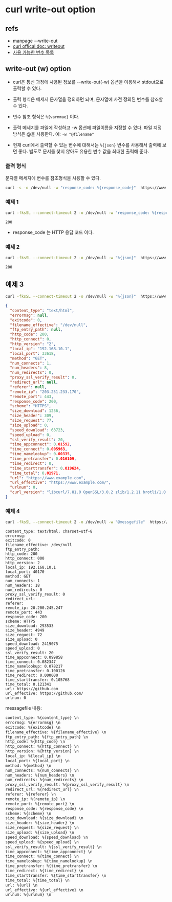 # curl write-out option

## refs

- manpage --write-out
- [curl offical doc: writeout](https://everything.curl.dev/usingcurl/verbose/writeout.html)
- [사용 가능한 변수 목록](https://everything.curl.dev/usingcurl/verbose/writeout.html#available---write-out-variables)

## write-out (w) option

- curl은 통신 과정에 사용된 정보를 --write-out(-w) 옵션을 이용해서 stdout으로 출력할 수 있다.

- 출력 형식은 메세지 문자열을 정의하면 되며, 문자열에 사전 정의된 변수를 참조할 수 있다.

- 변수 참조 형식은 `%{varnmae}` 이다.

- 출력 메세지를 파일에 작성하고 -w 옵션에 파일이름을 지정할 수 있다. 파일 지정 방식은 @을 사용한다. 예: `-w "@filename"`

- 현재 curl에서 출력할 수 있는 변수에 대해서는 `%{json}` 변수를 사용해서 출력해 보면 좋다. 별도로 문서를 찾지 않아도 유용한 변수 값을 최대한 출력해 준다.

### 출력 형식

문자열 메세지에 변수를 참조형식을 사용할 수 있다.

```bash
curl -s -o /dev/null -w "response_code: %{response_code}"  https://www.example.com
```

### 예제 1

```bash
curl -fksSL --connect-timeout 2 -o /dev/null -w "response_code: %{response_code}"  https://www.example.com
```

```text
200
```

- response_code 는 HTTP 응답 코드 이다.

### 예제 2

```bash
curl -fksSL --connect-timeout 2 -o /dev/null -w "%{json}"  https://www.example.com | jq .response_code
```

```text
200
```

## 예제 3

```bash
curl -fksSL --connect-timeout 2 -o /dev/null -w "%{json}"  https://www.example.com | jq .
```

```json
{
  "content_type": "text/html",
  "errormsg": null,
  "exitcode": 0,
  "filename_effective": "/dev/null",
  "ftp_entry_path": null,
  "http_code": 200,
  "http_connect": 0,
  "http_version": "2",
  "local_ip": "192.168.10.1",
  "local_port": 33618,
  "method": "GET",
  "num_connects": 1,
  "num_headers": 8,
  "num_redirects": 0,
  "proxy_ssl_verify_result": 0,
  "redirect_url": null,
  "referer": null,
  "remote_ip": "203.251.233.170",
  "remote_port": 443,
  "response_code": 200,
  "scheme": "HTTPS",
  "size_download": 1256,
  "size_header": 309,
  "size_request": 77,
  "size_upload": 0,
  "speed_download": 63723,
  "speed_upload": 0,
  "ssl_verify_result": 20,
  "time_appconnect": 0.01592,
  "time_connect": 0.005963,
  "time_namelookup": 0.00335,
  "time_pretransfer": 0.016109,
  "time_redirect": 0,
  "time_starttransfer": 0.019624,
  "time_total": 0.01971,
  "url": "https://www.example.com",
  "url_effective": "https://www.example.com/",
  "urlnum": 0,
  "curl_version": "libcurl/7.81.0 OpenSSL/3.0.2 zlib/1.2.11 brotli/1.0.9 zstd/1.4.8 libidn2/2.3.2 libpsl/0.21.0 (+libidn2/2.3.2) libssh/0.9.6/openssl/zlib nghttp2/1.43.0 librtmp/2.3 OpenLDAP/2.5.19"
}
```

### 예제 4

```bash
curl -fksSL --connect-timeout 2 -o /dev/null -w "@messgefile"  https://www.example.com
```

```text
content_type: text/html; charset=utf-8
errormsg:
exitcode: 0
filename_effective: /dev/null
ftp_entry_path:
http_code: 200
http_connect: 000
http_version: 2
local_ip: 192.168.10.1
local_port: 40170
method: GET
num_connects: 1
num_headers: 18
num_redirects: 0
proxy_ssl_verify_result: 0
redirect_url:
referer:
remote_ip: 20.200.245.247
remote_port: 443
response_code: 200
scheme: HTTPS
size_download: 293533
size_header: 4949
size_request: 72
size_upload: 0
speed_download: 2419075
speed_upload: 0
ssl_verify_result: 20
time_appconnect: 0.099858
time_connect: 0.082347
time_namelookup: 0.078217
time_pretransfer: 0.100126
time_redirect: 0.000000
time_starttransfer: 0.105768
time_total: 0.121341
url: https://github.com
url_effective: https://github.com/
urlnum: 0
```

messagefile 내용:

```txt
content_type: %{content_type} \n
errormsg: %{errormsg} \n
exitcode: %{exitcode} \n
filename_effective: %{filename_effective} \n
ftp_entry_path: %{ftp_entry_path} \n
http_code: %{http_code} \n
http_connect: %{http_connect} \n
http_version: %{http_version} \n
local_ip: %{local_ip} \n
local_port: %{local_port} \n
method: %{method} \n
num_connects: %{num_connects} \n
num_headers: %{num_headers} \n
num_redirects: %{num_redirects} \n
proxy_ssl_verify_result: %{proxy_ssl_verify_result} \n
redirect_url: %{redirect_url} \n
referer: %{referer} \n
remote_ip: %{remote_ip} \n
remote_port: %{remote_port} \n
response_code: %{response_code} \n
scheme: %{scheme} \n
size_download: %{size_download} \n
size_header: %{size_header} \n
size_request: %{size_request} \n
size_upload: %{size_upload} \n
speed_download: %{speed_download} \n
speed_upload: %{speed_upload} \n
ssl_verify_result: %{ssl_verify_result} \n
time_appconnect: %{time_appconnect} \n
time_connect: %{time_connect} \n
time_namelookup: %{time_namelookup} \n
time_pretransfer: %{time_pretransfer} \n
time_redirect: %{time_redirect} \n
time_starttransfer: %{time_starttransfer} \n
time_total: %{time_total} \n
url: %{url} \n
url_effective: %{url_effective} \n
urlnum: %{urlnum} \n
```
